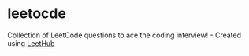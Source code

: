# leetocde
Collection of LeetCode questions to ace the coding interview! - Created using [LeetHub](https://github.com/QasimWani/LeetHub)
